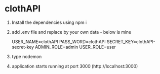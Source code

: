 # clothAPI

1) Install the dependencies using npm i
2) add .env file and replace by your own data - below is mine

    USER_NAME=clothAPI
    PASS_WORD=clothAPI
    SECRET_KEY=clothAPI-secret-key
    ADMIN_ROLE=admin
    USER_ROLE=user
 3) type nodemon
 4) application starts running at port 3000 (http://localhost:3000)
